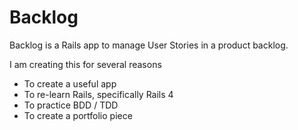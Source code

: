Backlog
===

Backlog is a Rails app to manage User Stories in a product backlog.

I am creating this for several reasons

* To create a useful app
* To re-learn Rails, specifically Rails 4
* To practice BDD / TDD
* To create a portfolio piece

